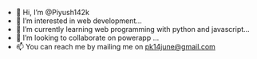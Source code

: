- 👋 Hi, I’m @Piyush142k
- 👀 I’m interested in web development...
- 🌱 I’m currently learning web programming with python and javascript...
- 💞️ I’m looking to collaborate on powerapp ...
- 📫 You can reach me by mailing me on pk14june@gmail.com

<!---
Piyush142k/Piyush142k is a ✨ special ✨ repository because its `README.md` (this file) appears on your GitHub profile.
You can click the Preview link to take a look at your changes.
--->

